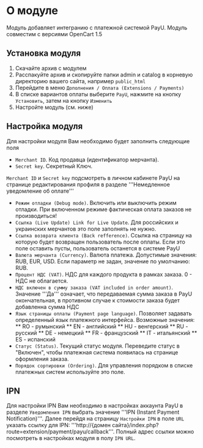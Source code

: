 # О модуле
Модуль добавляет интегранию с платежной системой PayU.
Модуль совместим с версиями OpenCart 1.5

## Установка модуля
1. Скачайте архив с модулем
2. Расспакуйте архив и cкопируйте папки admin и catalog в корневую директорию вашего сайта, например ```public_html```
4. Перейдите в меню ```Дополнения / Оплата (Extensions / Payments)```
5. В списке вариантов оплаты выберите ```PayU```, нажмите на кнопку ```Установить```, затем на кнопку ```Изменить```
6. Настройте модуль (см. ниже)

## Настройка модуля
Для настройки модуля Вам необходимо будет заполнить следующие поля
* ```Merchant ID```. Код продавца (идентификатор мерчанта). 
* ```Secret key```. Секретный Ключ. 

```Merchant ID``` и ```Secret key``` подсмотреть в личном кабинете PayU на странице редактирования профиля в разделе '''Немедленное уведомление об оплате'''

* ```Режим отладки (Debug mode)```. Включить или выключить режим отладки. При включенном режиме фактическая оплата заказов не производиться! 
* ```Ссылка (Live Update) Link for Live Update```. Для российских и украинских мерчантов это поле заполнять не нужно.
* ```Ссылка возврата клиента (Back refference)```. Ссылка на страницу на которую будет возвращен пользователь после оплаты. Если это поле оставить пусты, пользователь останется в системе PayU
* ```Валюта мерчанта (Currency)```. Валюта платежа. Допустимые значения: RUB, EUR, USD. Если параметр не задан, значение по умолчанию: RUB.
* ```Процент НДС (VAT)```. НДС для каждого продукта в рамках заказа. 0 - НДС не облагается.
* ```НДС включен в сумму заказа (VAT included in order amount)```. Значение '''Да''' означает, что передаваемая сумма заказа в PayU окончательная, в противном случае к стоимости заказа будет добавленна сумма НДС  
* ```Язык страницы оплаты (Payment page language)```. Позволяет задавать определенный язык платежного интерфейса. Возможные значения: 
** RO - румынский 
** EN - английский 
** HU - венгерский 
** RU - русский 
** DE - немецкий 
** FR - французский 
** IT - итальянский 
** ES - испанский 
* ```Статус (Status)```. Текущий статус модуля. Переведите статус в "Включен", чтобы платежная система появилась на странице оформления заказа.
* ```Порядок сортировки (Ordering)```. Для управления порядком в списке платежных систем используйте это поле.

## IPN
Для настройки IPN Вам необходимо в настройках аккаунта PayU в разделе ```Уведомления IPN``` выбрать значение '''IPN (Instant Payment Notification)'''.
Далее перейдя на страницу ```Настройки IPN``` в поле ```URL``` указать ссылку для IPN: '''http://{домен сайта}/index.php?route=extension/payment/payu/callback'''.
Полный адрес ссылки можно посмотреть в настройках модуля в полу ```IPN URL```.
